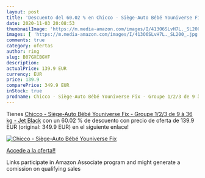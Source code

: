 ```yaml
---
layout: post
title: 'Descuento del 60.02 % en Chicco - Siège-Auto Bébé Youniverse Fix '
date: 2020-11-03 20:08:53
thumbnailImage: 'https://m.media-amazon.com/images/I/413O6SLvH7L._SL200_.jpg'
images: [ 'https://m.media-amazon.com/images/I/413O6SLvH7L._SL200_.jpg' ]
comments: true
category: ofertas
author: ring
slug: B07GXCBGVF
description:
actualPrice: 139.9 EUR
currency: EUR
price: 139.9
comparePrice: 349.9 EUR
inStock: true
prodname: Chicco - Siège-Auto Bébé Youniverse Fix - Groupe 1/2/3 de 9 à 36 kg - Jet Black
---
```


Tienes [Chicco - Siège-Auto Bébé Youniverse Fix - Groupe 1/2/3 de 9 à 36 kg - Jet Black](https://www.amazon.fr/dp/B07GXCBGVF/?tag=tolees0d-21) con un 60.02 % de descuento con precio de oferta de 139.9 EUR (original: 349.9 EUR) en el siguiente enlace!

[![Chicco - Siège-Auto Bébé Youniverse Fix ](https://m.media-amazon.com/images/I/413O6SLvH7L._SL200_.jpg)](https://www.amazon.fr/dp/B07GXCBGVF/?tag=tolees0d-21)

[Accede a la oferta!!](https://www.amazon.fr/dp/B07GXCBGVF/?tag=tolees0d-21)

Links participate in Amazon Associate program and might generate a comission on qualifying sales


